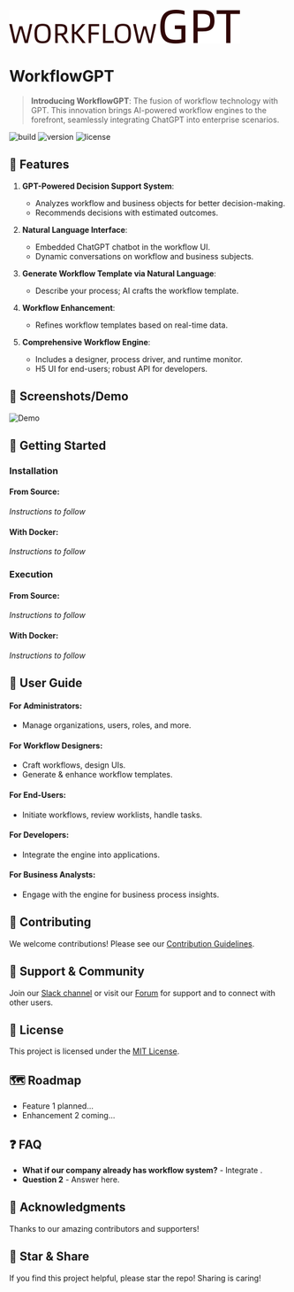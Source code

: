![WorkflowGPT Logo](frt/static/images/workgpt_logo.png) <!-- Replace with your logo path -->

# WorkflowGPT

> **Introducing WorkflowGPT**: The fusion of workflow technology with GPT. This innovation brings AI-powered workflow engines to the forefront, seamlessly integrating ChatGPT into enterprise scenarios.

![build](https://img.shields.io/badge/build-passing-brightgreen)
![version](https://img.shields.io/badge/version-1.2.3-blue)
![license](https://img.shields.io/badge/license-MIT-green)

## 🚀 Features

1. **GPT-Powered Decision Support System**:

   - Analyzes workflow and business objects for better decision-making.
   - Recommends decisions with estimated outcomes.

2. **Natural Language Interface**:

   - Embedded ChatGPT chatbot in the workflow UI.
   - Dynamic conversations on workflow and business subjects.

3. **Generate Workflow Template via Natural Language**:

   - Describe your process; AI crafts the workflow template.

4. **Workflow Enhancement**:

   - Refines workflow templates based on real-time data.

5. **Comprehensive Workflow Engine**:
   - Includes a designer, process driver, and runtime monitor.
   - H5 UI for end-users; robust API for developers.

## 📸 Screenshots/Demo

![Demo](path/to/demo-image.png) <!-- Replace with your screenshot or demo link -->

## 🚀 Getting Started

### Installation

#### From Source:

_Instructions to follow_

#### With Docker:

_Instructions to follow_

### Execution

#### From Source:

_Instructions to follow_

#### With Docker:

_Instructions to follow_

## 📘 User Guide

#### For Administrators:

- Manage organizations, users, roles, and more.

#### For Workflow Designers:

- Craft workflows, design UIs.
- Generate & enhance workflow templates.

#### For End-Users:

- Initiate workflows, review worklists, handle tasks.

#### For Developers:

- Integrate the engine into applications.

#### For Business Analysts:

- Engage with the engine for business process insights.

## 🤝 Contributing

We welcome contributions! Please see our [Contribution Guidelines](link-to-contribution-guidelines).

## 💬 Support & Community

Join our [Slack channel](link-to-slack) or visit our [Forum](link-to-forum) for support and to connect with other users.

## 📄 License

This project is licensed under the [MIT License](link-to-license).

## 🗺 Roadmap

- Feature 1 planned...
- Enhancement 2 coming...

## ❓ FAQ

- **What if our company already has workflow system?** - Integrate .
- **Question 2** - Answer here.

## 🙏 Acknowledgments

Thanks to our amazing contributors and supporters!

## 🌟 Star & Share

If you find this project helpful, please star the repo! Sharing is caring!
